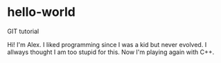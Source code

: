 # hello-world
GIT tutorial

Hi! I'm Alex. I liked programming since I was a kid but never evolved. I allways thought I am too stupid for this. Now I'm playing again with C++.
